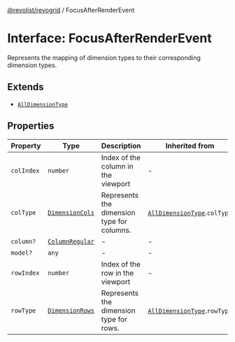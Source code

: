[@revolist/revogrid](README.md) / FocusAfterRenderEvent

# Interface: FocusAfterRenderEvent

Represents the mapping of dimension types to their corresponding dimension types.

## Extends

- [`AllDimensionType`](Interface.AllDimensionType.md)

## Properties

| Property | Type | Description | Inherited from | Defined in |
| ------ | ------ | ------ | ------ | ------ |
| `colIndex` | `number` | Index of the column in the viewport | - | [src/types/interfaces.ts:765](https://github.com/revolist/revogrid/blob/703fa47ec13d35676d07f3192b2741384647a863/src/types/interfaces.ts#L765) |
| `colType` | [`DimensionCols`](TypeAlias.DimensionCols.md) | Represents the dimension type for columns. | [`AllDimensionType`](Interface.AllDimensionType.md).`colType` | [src/types/interfaces.ts:730](https://github.com/revolist/revogrid/blob/703fa47ec13d35676d07f3192b2741384647a863/src/types/interfaces.ts#L730) |
| `column?` | [`ColumnRegular`](Interface.ColumnRegular.md) | - | - | [src/types/interfaces.ts:757](https://github.com/revolist/revogrid/blob/703fa47ec13d35676d07f3192b2741384647a863/src/types/interfaces.ts#L757) |
| `model?` | `any` | - | - | [src/types/interfaces.ts:756](https://github.com/revolist/revogrid/blob/703fa47ec13d35676d07f3192b2741384647a863/src/types/interfaces.ts#L756) |
| `rowIndex` | `number` | Index of the row in the viewport | - | [src/types/interfaces.ts:761](https://github.com/revolist/revogrid/blob/703fa47ec13d35676d07f3192b2741384647a863/src/types/interfaces.ts#L761) |
| `rowType` | [`DimensionRows`](TypeAlias.DimensionRows.md) | Represents the dimension type for rows. | [`AllDimensionType`](Interface.AllDimensionType.md).`rowType` | [src/types/interfaces.ts:725](https://github.com/revolist/revogrid/blob/703fa47ec13d35676d07f3192b2741384647a863/src/types/interfaces.ts#L725) |
